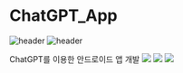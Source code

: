# ChatGPT_App

![header](https://capsule-render.vercel.app/api?type=wave&color=auto&height=300&section=header&text=capsule%20render&fontSize=90)
![header](https://capsule-render.vercel.app/api?type=wave&color=auto&height=300&section=header&text=capsule%20render&fontSize=90)
                         
ChatGPT를 이용한 안드로이드 앱 개발
 <img src="https://img.shields.io/badge/AndroidStudio-3DDC84?style=flat&logo=android&logoColor=white"/>
 <img src="https://img.shields.io/badge/ChatGpt-412991?style=flat&logo=openai&logoColor=white"/>
 <img src="https://img.shields.io/badge/OpenAPI-6BA539?style=flat&logo=openapiinitiative&logoColor=white"/>


